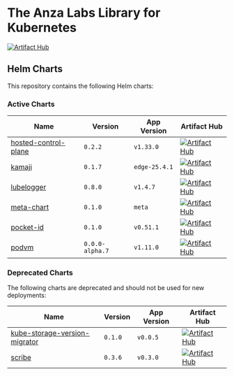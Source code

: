 # The Anza Labs Library for Kubernetes

[![Artifact Hub](https://img.shields.io/endpoint?url=https://artifacthub.io/badge/repository/anza-labs)](https://artifacthub.io/packages/search?repo=anza-labs)

## Helm Charts

This repository contains the following Helm charts:

### Active Charts

| Name | Version | App Version | Artifact Hub |
|------|---------|-------------|--------------|
| [hosted-control-plane](anza-labs/hosted-control-plane) | `0.2.2` | `v1.33.0` | [![Artifact Hub](https://img.shields.io/static/v1?logo=ArtifactHub&label=ArtifactHub&message=View&color=blue)](https://artifacthub.io/packages/helm/anza-labs/hosted-control-plane) |
| [kamaji](anza-labs/kamaji) | `0.1.7` | `edge-25.4.1` | [![Artifact Hub](https://img.shields.io/static/v1?logo=ArtifactHub&label=ArtifactHub&message=View&color=blue)](https://artifacthub.io/packages/helm/anza-labs/kamaji) |
| [lubelogger](anza-labs/lubelogger) | `0.8.0` | `v1.4.7` | [![Artifact Hub](https://img.shields.io/static/v1?logo=ArtifactHub&label=ArtifactHub&message=View&color=blue)](https://artifacthub.io/packages/helm/anza-labs/lubelogger) |
| [meta-chart](anza-labs/meta-chart) | `0.1.0` | `meta` | [![Artifact Hub](https://img.shields.io/static/v1?logo=ArtifactHub&label=ArtifactHub&message=View&color=blue)](https://artifacthub.io/packages/helm/anza-labs/meta-chart) |
| [pocket-id](anza-labs/pocket-id) | `0.1.0` | `v0.51.1` | [![Artifact Hub](https://img.shields.io/static/v1?logo=ArtifactHub&label=ArtifactHub&message=View&color=blue)](https://artifacthub.io/packages/helm/anza-labs/pocket-id) |
| [podvm](anza-labs/podvm) | `0.0.0-alpha.7` | `v1.11.0` | [![Artifact Hub](https://img.shields.io/static/v1?logo=ArtifactHub&label=ArtifactHub&message=View&color=yellow)](https://artifacthub.io/packages/helm/anza-labs/podvm) |

### Deprecated Charts

The following charts are deprecated and should not be used for new deployments:

| Name | Version | App Version | Artifact Hub |
|------|---------|-------------|--------------|
| [kube-storage-version-migrator](anza-labs/kube-storage-version-migrator) | `0.1.0` | `v0.0.5` | [![Artifact Hub](https://img.shields.io/static/v1?logo=ArtifactHub&label=ArtifactHub&message=View&color=red)](https://artifacthub.io/packages/helm/anza-labs/kube-storage-version-migrator) |
| [scribe](anza-labs/scribe) | `0.3.6` | `v0.3.0` | [![Artifact Hub](https://img.shields.io/static/v1?logo=ArtifactHub&label=ArtifactHub&message=View&color=red)](https://artifacthub.io/packages/helm/anza-labs/scribe) |
